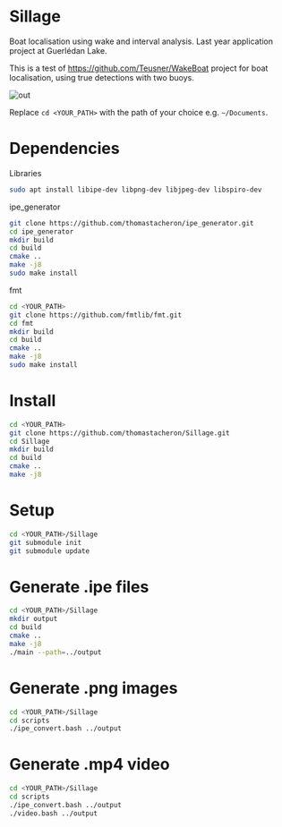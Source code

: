 # Sillage
Boat localisation using wake and interval analysis. Last year application project at Guerlédan Lake.

This is a test of https://github.com/Teusner/WakeBoat project for boat localisation, using true detections with two buoys.

![out](https://user-images.githubusercontent.com/114411509/218680032-6cc96afe-0677-40e0-886c-70fd600703ae.gif)

Replace ```cd <YOUR_PATH>``` with the path of your choice e.g. ```~/Documents```.

# Dependencies

Libraries
```bash
sudo apt install libipe-dev libpng-dev libjpeg-dev libspiro-dev
```

ipe_generator
```bash
git clone https://github.com/thomastacheron/ipe_generator.git
cd ipe_generator
mkdir build
cd build
cmake ..
make -j8
sudo make install
```

fmt
```bash
cd <YOUR_PATH>
git clone https://github.com/fmtlib/fmt.git
cd fmt
mkdir build
cd build
cmake ..
make -j8
sudo make install
```

# Install

```bash
cd <YOUR_PATH>
git clone https://github.com/thomastacheron/Sillage.git
cd Sillage
mkdir build
cd build
cmake ..
make -j8
```

# Setup

```bash
cd <YOUR_PATH>/Sillage
git submodule init
git submodule update
```

# Generate .ipe files
```bash
cd <YOUR_PATH>/Sillage
mkdir output
cd build
cmake ..
make -j8
./main --path=../output
```

# Generate .png images
```bash
cd <YOUR_PATH>/Sillage
cd scripts
./ipe_convert.bash ../output
```

# Generate .mp4 video
```bash
cd <YOUR_PATH>/Sillage
cd scripts
./ipe_convert.bash ../output
./video.bash ../output
```

